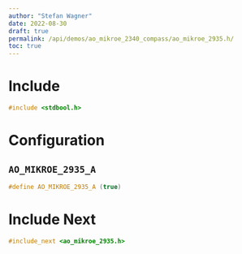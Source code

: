```yaml
---
author: "Stefan Wagner"
date: 2022-08-30
draft: true
permalink: /api/demos/ao_mikroe_2340_compass/ao_mikroe_2935.h/
toc: true
---
```


# Include

```c
#include <stdbool.h>
```

# Configuration

## `AO_MIKROE_2935_A`

```c
#define AO_MIKROE_2935_A (true)
```

# Include Next

```c
#include_next <ao_mikroe_2935.h>
```
